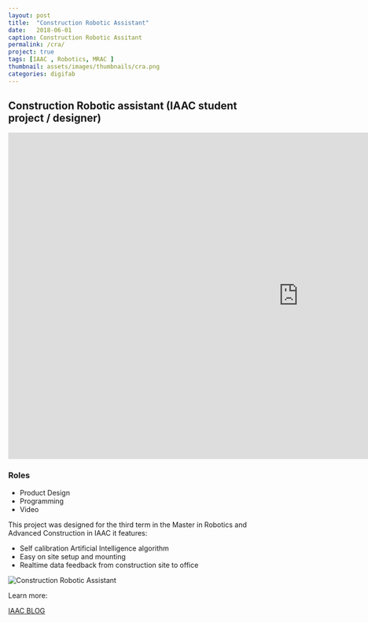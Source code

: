 ```yaml
---
layout: post
title:  "Construction Robotic Assistant"
date:   2018-06-01
caption: Construction Robotic Assitant
permalink: /cra/
project: true
tags: [IAAC , Robotics, MRAC ]
thumbnail: assets/images/thumbnails/cra.png
categories: digifab
---
```


## Construction Robotic assistant (IAAC student project / designer)

<iframe width="1180" height="664" src="https://www.youtube.com/embed/yIkp-MR9rDQ" frameborder="0" allow="accelerometer; autoplay; clipboard-write; encrypted-media; gyroscope; picture-in-picture" allowfullscreen></iframe>

### Roles

- Product Design
- Programming
- Video

This project was designed for the third term in the Master in Robotics and Advanced Construction in IAAC  it features:

- Self calibration Artificial Intelligence algorithm
- Easy on site setup and mounting
- Realtime data feedback from construction site to office

![Construction Robotic Assistant](/assets/images/cra.gif)    

Learn more:

[IAAC BLOG](http://www.iaacblog.com/programs/construction-robotic-assistant-future-for-robotic-collaborative-fabrication/)
